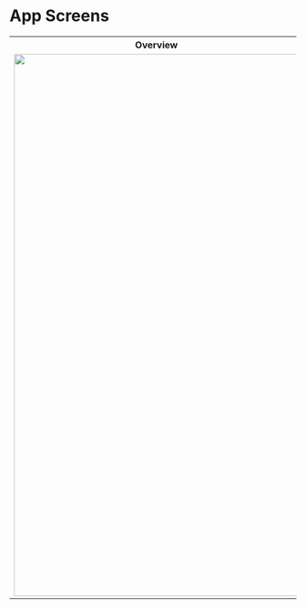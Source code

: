 # App Screens

<table>   
   <tr>
     <th>Overview</th>
   </tr>
    
   <tr>
     <td>
         <img src="https://user-images.githubusercontent.com/18363332100520341-feda0d00-31a5-11eb-8dfd-8ad5b5de9e32.gif" width="500" height="950">
     </td>   
</table>
